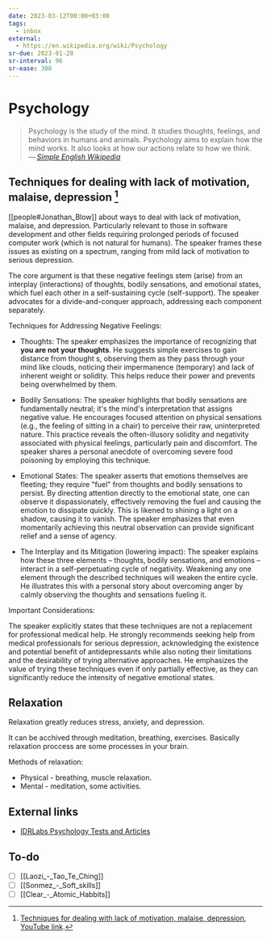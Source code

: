 ```yaml
---
date: 2023-03-12T00:00+03:00
tags:
  - inbox
external:
  - https://en.wikipedia.org/wiki/Psychology
sr-due: 2023-01-28
sr-interval: 96
sr-ease: 308
---
```


# Psychology

> Psychology is the study of the mind. It studies thoughts, feelings, and
> behaviors in humans and animals. Psychology aims to explain how the mind
> works. It also looks at how our actions relate to how we think.\
> — <cite>[Simple English Wikipedia](https://simple.wikipedia.org/wiki/Psychology)</cite>

## Techniques for dealing with lack of motivation, malaise, depression [^1]

[[people#Jonathan_Blow]] about ways to deal with lack of motivation, malaise,
and depression. Particularly relevant to those in software development and other
fields requiring prolonged periods of focused computer work (which is not
natural for humans). The speaker frames these issues as existing on a spectrum,
ranging from mild lack of motivation to serious depression.

The core argument is that these negative feelings stem (arise) from an interplay
(interactions) of thoughts, bodily sensations, and emotional states, which fuel
each other in a self-sustaining cycle (self-support). The speaker advocates for
a divide-and-conquer approach, addressing each component separately.

Techniques for Addressing Negative Feelings:

- Thoughts: The speaker emphasizes the importance of recognizing that **you are
  not your thoughts**.  He suggests simple exercises to gain distance from
  thought s, observing them as they pass through your mind like clouds, noticing
  their impermanence (temporary) and lack of inherent weight or solidity. This
  helps reduce their power and prevents being overwhelmed by them.

- Bodily Sensations: The speaker highlights that bodily sensations are
  fundamentally neutral; it's the mind's interpretation that assigns negative
  value. He encourages focused attention on physical sensations (e.g., the
  feeling of sitting in a chair) to perceive their raw, uninterpreted nature.
  This practice reveals the often-illusory solidity and negativity associated
  with physical feelings, particularly pain and discomfort.  The speaker shares
  a personal anecdote of overcoming severe food poisoning by employing this
  technique.

- Emotional States:  The speaker asserts that emotions themselves are fleeting;
  they require "fuel" from thoughts and bodily sensations to persist.  By
  directing attention directly to the emotional state, one can observe it
  dispassionately, effectively removing the fuel and causing the emotion to
  dissipate quickly. This is likened to shining a light on a shadow, causing it
  to vanish.  The speaker emphasizes that even momentarily achieving this
  neutral observation can provide significant relief and a sense of agency.

- The Interplay and its Mitigation (lowering impact): The speaker explains how
  these three elements – thoughts, bodily sensations, and emotions – interact in
  a self-perpetuating cycle of negativity.  Weakening any one element through
  the described techniques will weaken the entire cycle.  He illustrates this with a
  personal story about overcoming anger by calmly observing the thoughts and
  sensations fueling it.

Important Considerations:

The speaker explicitly states that these techniques are not a replacement for
professional medical help. He strongly recommends seeking help from medical
professionals for serious depression, acknowledging the existence and potential
benefit of antidepressants while also noting their limitations and the
desirability of trying alternative approaches.  He emphasizes the value of
trying these techniques even if only partially effective, as they can
significantly reduce the intensity of negative emotional states.

## Relaxation

Relaxation greatly reduces stress, anxiety, and depression.

It can be acchived through meditation, breathing, exercises. Basically
relaxation proccess are some processes in your brain.

Methods of relaxation:

- Physical - breathing, muscle relaxation.
- Mental - meditation, some activities.

## External links

- [IDRLabs Psychology Tests and Articles](https://www.idrlabs.com/)

## To-do

- [ ] [[Laozi_-_Tao_Te_Ching]]
- [ ] [[Sonmez_-_Soft_skills]]
- [ ] [[Clear_-_Atomic_Habbits]]

[^1]: [Techniques for dealing with lack of motivation, malaise,
    depression](file:///home/inom/Science/psychology/Blow-Dealing_with_depression/Blow-Dealing_with_depression_i7kh8pNRWOo.mp4),
    [YouTube link](https://www.youtube.com/watch?v=i7kh8pNRWOo).
